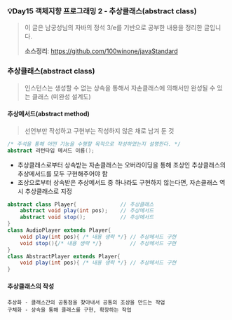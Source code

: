 ### 💡Day15 객체지향 프로그래밍 2 - 추상클래스(abstract class)
> 이 글은 남궁성님의 자바의 정석 3/e를 기반으로 공부한 내용을 정리한 글입니다.
>
> **소스정리**: https://github.com/100winone/javaStandard

### 추상클래스(abstract class)
> 인스턴스는 생성할 수 없는 상속을 통해서 자손클래스에 의해서만 완성될 수 있는 클래스 (미완성 설계도)

#### 추상메서드(abstract method)
> 선언부만 작성하고 구현부는 작성하지 않은 채로 남겨 둔 것

```java
/* 주석을 통해 어떤 기능을 수행할 목적으로 작성하였는지 설명한다. */
abstract 리턴타입 메서드 이름();
```

- 추상클래스로부터 상속받는 자손클래스는 오버라이딩을 통해 조상인 추상클래스의 추상메서드를 모두 구현해주어야 함
- 조상으로부터 상속받은 추상메서드 중 하나라도 구현하지 않는다면, 자손클래스 역시 추상클래스로 지정

```java
abstract class Player{              // 추상클래스
    abstract void play(int pos);    // 추상메서드
    abstract void stop();           // 추상메서드
}
class AudioPlayer extends Player{
    void play(int pos){ /* 내용 생략 */} // 추상메서드 구현
    void stop(){/* 내용 생략 */}         // 추상메서드 구현
}
class AbstractPlayer extends Player{
    void play(int pos){ /* 내용 생략 */} // 추상메서드 구현
}
```

#### 추상클래스의 작성
```
추상화 - 클래스간의 공통점을 찾아내서 공통의 조상을 만드는 작업
구체화 - 상속을 통해 클래스를 구현, 확장하는 작업
```

